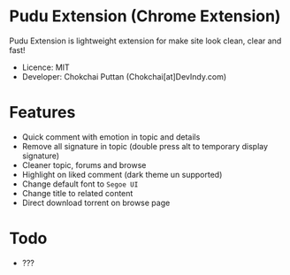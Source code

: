 Pudu Extension (Chrome Extension)
=================================
Pudu Extension is lightweight extension for make site look clean, clear and fast!

* Licence: MIT
* Developer: Chokchai Puttan (Chokchai[at]DevIndy.com)

Features
========

* Quick comment with emotion in topic and details
* Remove all signature in topic (double press alt to temporary display signature)
* Cleaner topic, forums and browse
* Highlight on liked comment (dark theme un supported)
* Change default font to `Segoe UI`
* Change title to related content
* Direct download torrent on browse page

Todo
====

* ???